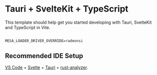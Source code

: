 # Tauri + SvelteKit + TypeScript

This template should help get you started developing with Tauri, SvelteKit and TypeScript in Vite.

## 

```
MESA_LOADER_DRIVER_OVERRIDE=radeonsi
```

## Recommended IDE Setup

[VS Code](https://code.visualstudio.com/) + [Svelte](https://marketplace.visualstudio.com/items?itemName=svelte.svelte-vscode) + [Tauri](https://marketplace.visualstudio.com/items?itemName=tauri-apps.tauri-vscode) + [rust-analyzer](https://marketplace.visualstudio.com/items?itemName=rust-lang.rust-analyzer).
